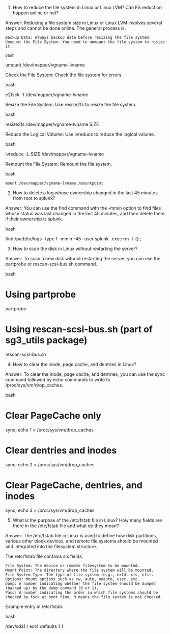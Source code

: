 1. How to reduce the file system in Linux or Linux LVM? Can FS reduction happen online or not?

Answer:
Reducing a file system size in Linux or Linux LVM involves several steps and cannot be done online. The general process is:

    Backup Data: Always backup data before resizing the file system.
    Unmount the File System: You need to unmount the file system to resize it.

    bash

umount /dev/mapper/vgname-lvname

Check the File System: Check the file system for errors.

bash

e2fsck -f /dev/mapper/vgname-lvname

Resize the File System: Use resize2fs to resize the file system.

bash

resize2fs /dev/mapper/vgname-lvname SIZE

Reduce the Logical Volume: Use lvreduce to reduce the logical volume.

bash

lvreduce -L SIZE /dev/mapper/vgname-lvname

Remount the File System: Remount the file system.

bash

    mount /dev/mapper/vgname-lvname /mountpoint

2. How to delete a log whose ownership changed in the last 45 minutes from root to splunk?

Answer:
You can use the find command with the -mmin option to find files whose status was last changed in the last 45 minutes, and then delete them if their ownership is splunk.

bash

find /path/to/logs -type f -mmin -45 -user splunk -exec rm -f {} \;

3. How to scan the disk in Linux without restarting the server?

Answer:
To scan a new disk without restarting the server, you can use the partprobe or rescan-scsi-bus.sh command.

bash

# Using partprobe
partprobe

# Using rescan-scsi-bus.sh (part of sg3_utils package)
rescan-scsi-bus.sh

4. How to clear the inode, page cache, and dentries in Linux?

Answer:
To clear the inode, page cache, and dentries, you can use the sync command followed by echo commands to write to /proc/sys/vm/drop_caches.

bash

# Clear PageCache only
sync; echo 1 > /proc/sys/vm/drop_caches

# Clear dentries and inodes
sync; echo 2 > /proc/sys/vm/drop_caches

# Clear PageCache, dentries, and inodes
sync; echo 3 > /proc/sys/vm/drop_caches

5. What is the purpose of the /etc/fstab file in Linux? How many fields are there in the /etc/fstab file and what do they mean?

Answer:
The /etc/fstab file in Linux is used to define how disk partitions, various other block devices, and remote file systems should be mounted and integrated into the filesystem structure.

The /etc/fstab file contains six fields:

    File System: The device or remote filesystem to be mounted.
    Mount Point: The directory where the file system will be mounted.
    File System Type: The type of file system (e.g., ext4, xfs, nfs).
    Options: Mount options such as rw, auto, noauto, user, etc.
    Dump: A number indicating whether the file system should be dumped (backed up) by the dump command (0 or 1).
    Pass: A number indicating the order in which file systems should be checked by fsck at boot time. 0 means the file system is not checked.

Example entry in /etc/fstab:

bash

/dev/sda1   /       ext4    defaults    1   1
